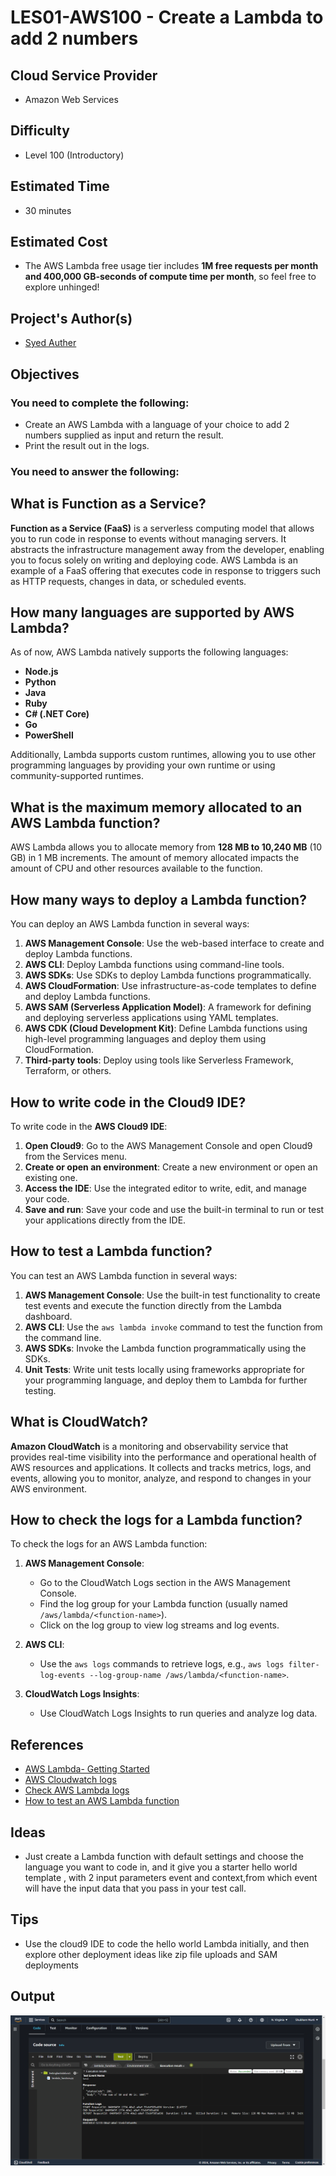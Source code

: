 # LES01-AWS100 - Create a Lambda to add 2 numbers
## Cloud Service Provider
- Amazon Web Services

## Difficulty
- Level 100 (Introductory)

## Estimated Time
- 30 minutes 

## Estimated Cost
- The AWS Lambda free usage tier includes **1M free requests per month and 400,000 GB-seconds of compute time per month**, so feel free to explore unhinged! 

## Project's Author(s)

- [Syed Auther](https://twitter.com/syedauther)

## Objectives

### You need to complete the following:
- Create an AWS Lambda with a language of your choice to add 2 numbers supplied as input and return the result.
- Print the result out in the logs.

### You need to answer the following:
## What is Function as a Service?

**Function as a Service (FaaS)** is a serverless computing model that allows you to run code in response to events without managing servers. It abstracts the infrastructure management away from the developer, enabling you to focus solely on writing and deploying code. AWS Lambda is an example of a FaaS offering that executes code in response to triggers such as HTTP requests, changes in data, or scheduled events.

## How many languages are supported by AWS Lambda?

As of now, AWS Lambda natively supports the following languages:
- **Node.js**
- **Python**
- **Java**
- **Ruby**
- **C# (.NET Core)**
- **Go**
- **PowerShell**

Additionally, Lambda supports custom runtimes, allowing you to use other programming languages by providing your own runtime or using community-supported runtimes.

## What is the maximum memory allocated to an AWS Lambda function?

AWS Lambda allows you to allocate memory from **128 MB to 10,240 MB** (10 GB) in 1 MB increments. The amount of memory allocated impacts the amount of CPU and other resources available to the function.

## How many ways to deploy a Lambda function?

You can deploy an AWS Lambda function in several ways:
1. **AWS Management Console**: Use the web-based interface to create and deploy Lambda functions.
2. **AWS CLI**: Deploy Lambda functions using command-line tools.
3. **AWS SDKs**: Use SDKs to deploy Lambda functions programmatically.
4. **AWS CloudFormation**: Use infrastructure-as-code templates to define and deploy Lambda functions.
5. **AWS SAM (Serverless Application Model)**: A framework for defining and deploying serverless applications using YAML templates.
6. **AWS CDK (Cloud Development Kit)**: Define Lambda functions using high-level programming languages and deploy them using CloudFormation.
7. **Third-party tools**: Deploy using tools like Serverless Framework, Terraform, or others.

## How to write code in the Cloud9 IDE?

To write code in the **AWS Cloud9 IDE**:
1. **Open Cloud9**: Go to the AWS Management Console and open Cloud9 from the Services menu.
2. **Create or open an environment**: Create a new environment or open an existing one.
3. **Access the IDE**: Use the integrated editor to write, edit, and manage your code.
4. **Save and run**: Save your code and use the built-in terminal to run or test your applications directly from the IDE.

## How to test a Lambda function?

You can test an AWS Lambda function in several ways:
1. **AWS Management Console**: Use the built-in test functionality to create test events and execute the function directly from the Lambda dashboard.
2. **AWS CLI**: Use the `aws lambda invoke` command to test the function from the command line.
3. **AWS SDKs**: Invoke the Lambda function programmatically using the SDKs.
4. **Unit Tests**: Write unit tests locally using frameworks appropriate for your programming language, and deploy them to Lambda for further testing.

## What is CloudWatch?

**Amazon CloudWatch** is a monitoring and observability service that provides real-time visibility into the performance and operational health of AWS resources and applications. It collects and tracks metrics, logs, and events, allowing you to monitor, analyze, and respond to changes in your AWS environment.

## How to check the logs for a Lambda function?

To check the logs for an AWS Lambda function:
1. **AWS Management Console**:
   - Go to the CloudWatch Logs section in the AWS Management Console.
   - Find the log group for your Lambda function (usually named `/aws/lambda/<function-name>`).
   - Click on the log group to view log streams and log events.

2. **AWS CLI**:
   - Use the `aws logs` commands to retrieve logs, e.g., `aws logs filter-log-events --log-group-name /aws/lambda/<function-name>`.

3. **CloudWatch Logs Insights**:
   - Use CloudWatch Logs Insights to run queries and analyze log data. 


## References
- [AWS Lambda- Getting Started](https://aws.amazon.com/lambda/getting-started/)
- [AWS Cloudwatch logs](https://docs.aws.amazon.com/AmazonCloudWatch/latest/logs/WhatIsCloudWatchLogs.html)
- [Check AWS Lambda logs](https://docs.aws.amazon.com/lambda/latest/dg/monitoring-cloudwatchlogs.html)
- [How to test an AWS Lambda function](https://docs.aws.amazon.com/lambda/latest/dg/getting-started-create-function.html)

## Ideas
- Just create a Lambda function with default settings and choose the language you want to code in, and it give you a starter hello world template , with 2 input parameters event and context,from which event will have the input data that you pass in your test call. 


## Tips
- Use the cloud9 IDE to code the hello world Lambda initially, and then explore other deployment ideas like zip file uploads and SAM deployments

## Output
![image](https://github.com/shubhammurti/AWS-Projects-Portfolio/blob/d13c89d1ac8e21fb366d14bd3bf9883e48fbf8eb/Level%20100/10.%20Create%20a%20Lambda%20to%20add%202%20numbers/lambdafunction.png)
